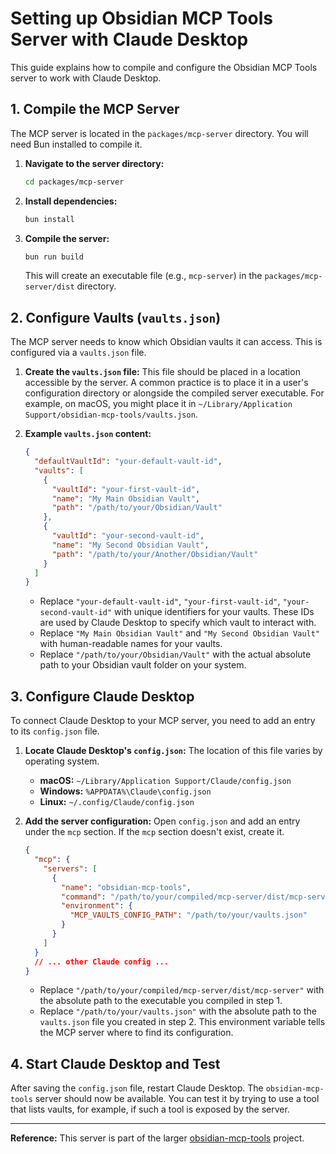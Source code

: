 # Setting up Obsidian MCP Tools Server with Claude Desktop

This guide explains how to compile and configure the Obsidian MCP Tools server to work with Claude Desktop.

## 1. Compile the MCP Server

The MCP server is located in the `packages/mcp-server` directory. You will need Bun installed to compile it.

1.  **Navigate to the server directory:**
    ```bash
    cd packages/mcp-server
    ```
2.  **Install dependencies:**
    ```bash
    bun install
    ```
3.  **Compile the server:**
    ```bash
    bun run build
    ```
    This will create an executable file (e.g., `mcp-server`) in the `packages/mcp-server/dist` directory.

## 2. Configure Vaults (`vaults.json`)

The MCP server needs to know which Obsidian vaults it can access. This is configured via a `vaults.json` file.

1.  **Create the `vaults.json` file:**
    This file should be placed in a location accessible by the server. A common practice is to place it in a user's configuration directory or alongside the compiled server executable. For example, on macOS, you might place it in `~/Library/Application Support/obsidian-mcp-tools/vaults.json`.

2.  **Example `vaults.json` content:**
    ```json
    {
      "defaultVaultId": "your-default-vault-id",
      "vaults": [
        {
          "vaultId": "your-first-vault-id",
          "name": "My Main Obsidian Vault",
          "path": "/path/to/your/Obsidian/Vault"
        },
        {
          "vaultId": "your-second-vault-id",
          "name": "My Second Obsidian Vault",
          "path": "/path/to/your/Another/Obsidian/Vault"
        }
      ]
    }
    ```
    *   Replace `"your-default-vault-id"`, `"your-first-vault-id"`, `"your-second-vault-id"` with unique identifiers for your vaults. These IDs are used by Claude Desktop to specify which vault to interact with.
    *   Replace `"My Main Obsidian Vault"` and `"My Second Obsidian Vault"` with human-readable names for your vaults.
    *   Replace `"/path/to/your/Obsidian/Vault"` with the actual absolute path to your Obsidian vault folder on your system.

## 3. Configure Claude Desktop

To connect Claude Desktop to your MCP server, you need to add an entry to its `config.json` file.

1.  **Locate Claude Desktop's `config.json`:**
    The location of this file varies by operating system.
    *   **macOS:** `~/Library/Application Support/Claude/config.json`
    *   **Windows:** `%APPDATA%\Claude\config.json`
    *   **Linux:** `~/.config/Claude/config.json`

2.  **Add the server configuration:**
    Open `config.json` and add an entry under the `mcp` section. If the `mcp` section doesn't exist, create it.

    ```json
    {
      "mcp": {
        "servers": [
          {
            "name": "obsidian-mcp-tools",
            "command": "/path/to/your/compiled/mcp-server/dist/mcp-server",
            "environment": {
              "MCP_VAULTS_CONFIG_PATH": "/path/to/your/vaults.json"
            }
          }
        ]
      }
      // ... other Claude config ...
    }
    ```
    *   Replace `"/path/to/your/compiled/mcp-server/dist/mcp-server"` with the absolute path to the executable you compiled in step 1.
    *   Replace `"/path/to/your/vaults.json"` with the absolute path to the `vaults.json` file you created in step 2. This environment variable tells the MCP server where to find its configuration.

## 4. Start Claude Desktop and Test

After saving the `config.json` file, restart Claude Desktop. The `obsidian-mcp-tools` server should now be available. You can test it by trying to use a tool that lists vaults, for example, if such a tool is exposed by the server.

---
**Reference:** This server is part of the larger [obsidian-mcp-tools](https://github.com/jacksteamdev/obsidian-mcp-tools) project.
